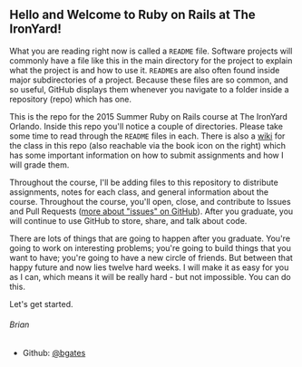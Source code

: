 ## Hello and Welcome to Ruby on Rails at The IronYard!

What you are reading right now is called a `README` file. Software projects will commonly have a file like this in the main directory for the project to explain what the project is and how to use it. `README`s are also often found inside major subdirectories of a project. Because these files are so common, and so useful, GitHub displays them whenever you navigate to a folder inside a repository (repo) which has one.

This is the repo for the 2015 Summer Ruby on Rails course at The IronYard Orlando. Inside this repo you'll notice a couple of directories. Please take some time to read through the `README` files in each. There is also a [wiki](https://github.com/TheIronYard--Orlando/2015--SUMMER--ROR/wiki) for the class in this repo (also reachable via the book icon on the right) which has some important information on how to submit assignments and how I will grade them. 

Throughout the course, I'll be adding files to this repository to distribute assignments, notes for each class, and general information about the course. Throughout the course, you'll open, close, and contribute to Issues and Pull Requests ([more about "issues" on GitHub](https://help.github.com/articles/about-issues)). After you graduate, you will continue to use GitHub to store, share, and talk about code. 

There are lots of things that are going to happen after you graduate. You're going to work on interesting problems; you're going to build things that you want to have; you're going to have a new circle of friends. But between that happy future and now lies twelve hard weeks. I will make it as easy for you as I can, which means it will be really hard - but not impossible. You can do this.

Let's get started.

###### Brian 

* Github: [@bgates](https://github.com/bgates)

